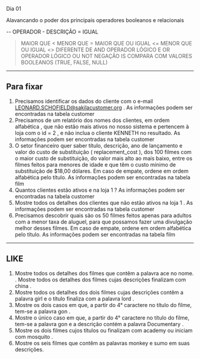 Dia 01

Alavancando o poder dos principais operadores booleanos e relacionais

-- OPERADOR - DESCRIÇÃO
=   IGUAL
>   MAIOR QUE
<   MENOR QUE
>=  MAIOR QUE OU IGUAL
<=  MENOR QUE OU IGUAL
<>  DIFERENTE DE
AND OPERADOR LÓGICO E
OR  OPERADOR LÓGICO OU
NOT NEGAÇÃO
IS  COMPARA COM VALORES BOOLEANOS (TRUE, FALSE, NULL)
---


## Para fixar

1. Precisamos identificar os dados do cliente com o e-mail LEONARD.SCHOFIELD@sakilacustomer.org . As informações podem ser encontradas na tabela customer
2. Precisamos de um relatório dos nomes dos clientes, em ordem alfabética , que não estão mais ativos no nosso sistema e pertencem à loja com o id = 2 , e não inclua o cliente KENNETH no resultado. As informações podem ser encontradas na tabela customer
3. O setor financeiro quer saber título, descrição, ano de lançamento e valor do custo de substituição ( replacement_cost ), dos 100 filmes com o maior custo de substituição, do valor mais alto ao mais baixo, entre os filmes feitos para menores de idade e que têm o custo mínimo de substituição de $18,00 dólares. Em caso de empate, ordene em ordem alfabética pelo título. As informações podem ser encontradas na tabela film
4. Quantos clientes estão ativos e na loja 1 ? As informações podem ser encontradas na tabela customer
5. Mostre todos os detalhes dos clientes que não estão ativos na loja 1 . As informações podem ser encontradas na tabela customer
6. Precisamos descobrir quais são os 50 filmes feitos apenas para adultos com a menor taxa de aluguel, para que possamos fazer uma divulgação melhor desses filmes. Em caso de empate, ordene em ordem alfabética pelo título. As informações podem ser encontradas na tabela film

---

## LIKE

1. Mostre todos os detalhes dos filmes que contêm a palavra ace no nome.
. Mostre todos os detalhes dos filmes cujas descrições finalizam com china .
3. Mostre todos os detalhes dos dois filmes cujas descrições contêm a palavra girl e o título finaliza com a palavra lord .
4. Mostre os dois casos em que, a partir do 4° caractere no título do filme, tem-se a palavra gon .
5. Mostre o único caso em que, a partir do 4° caractere no título do filme, tem-se a palavra gon e a descrição contém a palavra Documentary .
6. Mostre os dois filmes cujos títulos ou finalizam com academy ou iniciam com mosquito .
7. Mostre os seis filmes que contêm as palavras monkey e sumo em suas descrições.
 



